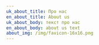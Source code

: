```yaml
---
uk_about_title: Про нас
en_about_title: About us
uk_about_body: т﻿екст про нас
en_about_body: a﻿bout us text
about_img: /img/favicon-16x16.png
---
```

